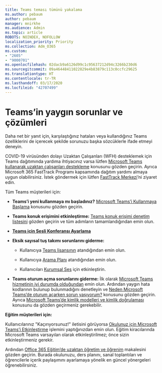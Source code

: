 ```yaml
---
title: Teams teması tümünü yakalama
ms.author: pebaum
author: pebaum
manager: mnirkhe
ms.audience: Admin
ms.topic: article
ROBOTS: NOINDEX, NOFOLLOW
localization_priority: Priority
ms.collection: Adm_O365
ms.custom:
- "2605"
- "9000701"
ms.openlocfilehash: 02dacb9a6126d99c1c95637212d94c3266b230d6
ms.sourcegitcommit: 09a46448411022829e4b83879c113c0ccfc29625
ms.translationtype: HT
ms.contentlocale: tr-TR
ms.lasthandoff: 03/17/2020
ms.locfileid: "42707499"
---
```

# <a name="teams-common-issues-and-resolutions"></a>Teams’in yaygın sorunlar ve çözümleri

Daha net bir yanıt için, karşılaştığınız hataları veya kullandığınız Teams özelliklerini de içerecek şekilde sorunuzu başka sözcüklerle ifade etmeyi deneyin.

COVID-19 virüsünden dolayı Uzaktan Çalışanları (WFH) desteklemek için Teams dağıtımında yardıma ihtiyacınız varsa lütfen [Microsoft Teams kullanarak uzaktan çalışanları destekleme](https://docs.microsoft.com/microsoftteams/support-remote-work-with-teams) konusunu gözden geçirin. Ayrıca Microsoft 365 FastTrack Programı kapsamında dağıtım yardımı almaya uygun olabilirsiniz. İstek göndermek için lütfen [FastTrack Merkezi](https://www.microsoft.com/fasttrack)’ni ziyaret edin.

Tüm Teams müşterileri için:

- **Teams’i yeni kullanmaya mı başladınız?** [Microsoft Teams’i Kullanmaya Başlama](https://docs.microsoft.com/microsoftteams/get-started-with-teams-quick-start) konusunu gözden geçirin.

- **Teams konuk erişimini etkinleştirme:** [Teams konuk erişimi denetim listesini](https://docs.microsoft.com/microsoftteams/guest-access-checklist) gözden geçirin ve tüm adımların tamamlandığından emin olun.

- **[Teams için Sesli Konferansı Ayarlama](https://docs.microsoft.com/alchemyinsights/how-do-i-set-up-audio-conferencing-for-teams)**

- **Eksik sayısal tuş takımı sorunlarını giderme:**  

    - Kullanıcıya [Teams lisansının](https://docs.microsoft.com/MicrosoftTeams/assign-teams-licenses) atandığından emin olun.

    - Kullanıcıya [Arama Planı](https://docs.microsoft.com/MicrosoftTeams/calling-plan-landing-page) atandığından emin olun.

    - Kullanıcıları [Kurumsal Ses](https://docs.microsoft.com/skypeforbusiness/skype-for-business-hybrid-solutions/plan-your-phone-system-cloud-pbx-solution/enable-users-for-enterprise-voice-online-and-phone-system-voicemail#to-enable-your-users-for-phone-system-in-office-365-voice-and-voicemail) için etkinleştirin.

- **Teams oturum açma sorunlarını giderme:** İlk olarak [Microsoft Teams hizmetinin iyi durumda olduğundan](https://admin.microsoft.com/Adminportal/Home?source=applauncher#/servicehealth) emin olun. Ardından yaygın hata kodlarının bulunup bulunmadığını denetleyin ve [Neden Microsoft Teams’de oturum açarken sorun yaşıyorum?](https://support.office.com/article/a02f683b-61a3-4008-9447-ee60c5593b0f) konusunu gözden geçirin.  Ayrıca [Microsoft Teams’de kimlik modelleri ve kimlik doğrulaması](https://docs.microsoft.com/MicrosoftTeams/identify-models-authentication) konusunu da gözden geçirmeniz gerekebilir.

**Eğitim müşterileri için:**

Kullanıcılarınız "Kaçırıyorsunuz!" iletisini görüyorsa [Okulunuz için Microsoft Teams’i Etkinleştirme](https://docs.microsoft.com/microsoft-365/education/intune-edu-trial/enable-microsoft-teams) işlemini yaptığınızdan emin olun. Eğitim kiracılarında Microsoft Teams varsayılan olarak etkinleştirilmez; önce sizin etkinleştirmeniz gerekir.

Ardından [Office 365 Eğitim’de uzaktan öğretim ve öğrenim](https://support.office.com/article/remote-teaching-and-learning-in-office-365-education-f651ccae-7b65-478b-8366-51bb884025c4) makalesini gözden geçirin. Burada okulunuzu, ders planını, sanal toplantıları ve öğrencilerle içerik paylaşımını ayarlamaya yönelik en güncel yönergeleri öğrenebilirsiniz. 
